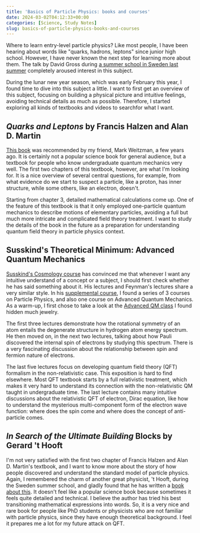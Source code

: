 ```yaml
---
title: 'Basics of Particle Physics: books and courses'
date: 2024-03-02T04:12:33+00:00
categories: [Science, Study Notes]
slug: basics-of-particle-physics-books-and-courses
---
```


Where to learn entry-level particle physics? Like most people, I have been hearing about words like "quarks, hadrons, leptons" since junior high school. However, I have never known the next step for learning more about them. The talk by David Gross during [a summer school in Sweden last summer][1] completely aroused interest in this subject.

During the lunar new year season, which was early February this year, I found time to dive into this subject a little. I want to first get an overview of this subject, focusing on building a physical picture and intuitive feelings, avoiding technical details as much as possible. Therefore, I started exploring all kinds of textbooks and videos to searchfor what I want.</p> 

## *Quarks and Leptons* by Francis Halzen and Alan D. Martin

[This book](https://www.goodreads.com/book/show/681127.Quarks_and_Leptons) was recommended by my friend, Mark Weitzman, a few years ago.
It is certainly not a popular science book for general audience, but a textbook for people who know undergraduate quantum mechanics very well. 
The first two chapters of this textbook, however, are what I'm looking for. 
It is a nice overview of several central questions, for example, from what evidence do we start to suspect a particle, like a proton, has inner structure, while some others, like an electron, doesn't.

Starting from chapter 3, detailed mathematical calculations come up. 
One of the feature of this textbook is that it only employed one-particle quantum mechanics to describe motions of elementary particles, avoiding a full but much more intricate and complicated field theory treatment. 
I want to study the details of the book in the future as a preparation for understanding quantum field theory in particle physics context.

## Susskind's Theoretical Minimum: Advanced Quantum Mechanics

[Susskind's Cosmology course](https://theoreticalminimum.com/courses/cosmology/2013/winter) has convinced me that whenever I want any intuitive understand of a concept or a subject, I should first check whether he has said something about it. 
His lectures and Feynman's lectures share a very similar style. In his [supplemental course](https://theoreticalminimum.com/courses/supplemental), I found a series of 3 courses on Particle Physics, and also one course on Advanced Quantum Mechanics. 
As a warm-up, I first chose to take a look at the [Advanced QM class](https://theoreticalminimum.com/courses/advanced-quantum-mechanics/2013/fall) I found hidden much jewelry.

The first three lectures demonstrate how the rotational symmetry of an atom entails the degenerate structure in hydrogen atom energy spectrum. He then moved on, in the next two lectures, talking about how Pauli discovered the internal spin of electrons by studying this spectrum. There is a very fascinating discussion about the relationship between spin and fermion nature of electrons.

The last five lectures focus on developing quantum field theory (QFT) formalism in the non-relativistic case. This exposition is hard to find elsewhere. Most QFT textbook starts by a full relativistic treatment, which makes it very hard to understand its connection with the non-relativistic QM taught in undergraduate time. The last lecture contains many intuitive discussions about the relativistic QFT of electron, Dirac equation, like how to understand the mysterious multi-component form of the electron wave function: where does the spin come and where does the concept of anti-particle comes.

## *In Search of the Ultimate Building* Blocks by Gerard 't Hooft

I'm not very satisfied with the first two chapter of Francis Halzen and Alan D. Martin's textbook, and I want to know more about the story of how people discovered and understand the standard model of particle physics. 
Again, I remembered the charm of another great physicist, 't Hooft, during the Sweden summer school, and gladly found that he has written a [book about this](https://www.goodreads.com/review/show/6284945820). 
It doesn't feel like a popular science book because sometimes it feels quite detailed and technical. 
I believe the author has tried his best transitioning mathematical expressions into words. 
So, it is a very nice and rare book for people like PhD students or physicists who are not familiar with particle physics, since they have enough theoretical background. I feel it prepares me a lot for my future attack on QFT.

 [1]: https://xllyu.org/quantum-connection-2023-summer-school/
